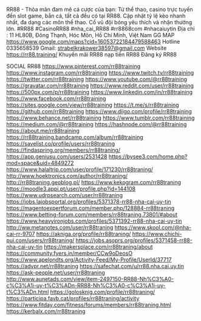 RR88 - Thỏa mãn đam mê cá cược của bạn: Từ thể thao, casino trực tuyến đến slot game, bắn cá, tất cả đều có tại RR88. Cập nhật tỷ lệ kèo nhanh nhất, đa dạng các môn thể thao. Cổ vũ đội bóng yêu thích và nhận thưởng lớn.
#RR88 #CasinoRR88 #nha_cai_RR88 #rr8868com #nhacaiuytin
Địa chỉ : 11 HL80B, Đông Thạnh, Hóc Môn, Hồ Chí Minh, Việt Nam
GG MAP https://www.google.com/maps?cid=16053722184479588463 
Hotline 0335658539
Gmail: strabelkrakower38597@gmail.com
Website https://rr88.training/ 
Khuyến mãi RR88
nạp tiền RR88
Đăng ký RR88

SOCIAL  RR88 
https://www.pinterest.com/rr88training
https://www.instagram.com/rr88training
https://www.twitch.tv/rr88training
https://twitter.com/rr88training
https://www.youtube.com/@rr88training
https://gravatar.com/rr88training
https://www.reddit.com/user/rr88training
https://500px.com/p/rr88training
https://www.linkedin.com/in/rr88training
https://www.facebook.com/rr88training
https://sites.google.com/view/rr88training
https://t.me/s/rr88training
https://github.com/rr88training
https://www.diigo.com/profile/rr88training
https://www.behance.net/rr88training
https://www.tumblr.com/rr88training
https://medium.com/@rr88training
https://hashnode.com/@rr88training
https://about.me/rr88training
https://rr88training.bandcamp.com/album/rr88training
https://savelist.co/profile/users/rr88traning
https://findaspring.org/members/rr88traning/
https://app.geniusu.com/users/2531428
https://bysee3.com/home.php?mod=space&uid=4849272
https://www.halaltrip.com/user/profile/171230/rr88traning/
http://www.hoektronics.com/author/rr88traning/
http://rr88traning.geoblog.pl/
https://www.kekogram.com/rr88traning
https://moodle3.appi.pt/user/profile.php?id=144108
https://www.udrpsearch.com/user/rr88traning
https://jobs.lajobsportal.org/profiles/5371378-rr88-nha-cai-uy-tin
https://magentoexpertforum.com/member.php/128884-rr88traning
https://www.betting-forum.com/members/rr88traning.73801/#about
https://www.heavyironjobs.com/profiles/5371392-rr88-nha-cai-uy-tin
http://ww.metanotes.com/user/rr88traning
https://www.skool.com/@nha-cai-rr-9707
https://akniga.org/profile/rr88traning/
https://www.chichi-pui.com/users/rr88traning/
https://jobs.asoprs.org/profiles/5371458-rr88-nha-cai-uy-tin
https://makersplace.com/rr88traning/about
https://community.fyers.in/member/CCw9oDeosO
https://www.apelondts.org/Activity-Feed/My-Profile/UserId/37717
https://advpr.net/rr88traning
https://safechat.com/u/rr88.nha.cai.uy.tin
https://ask-people.net/user/rr88traning
http://www.aunetads.com/view/item-2497150-RR88-Nh%C3%A0-c%C3%A1i-uy-t%C3%ADn-RR88-Nh%C3%A0-c%C3%A1i-uy-t%C3%ADn.html
https://golosknig.com/profile/rr88traning/
https://participa.favb.cat/profiles/rr88traning/activity
https://www.fitday.com/fitness/forums/members/rr88traning.html
https://kerbalx.com/rr88traning

